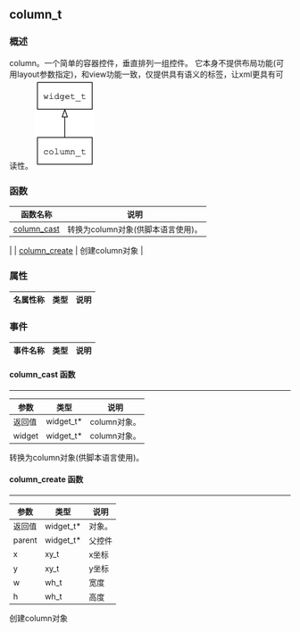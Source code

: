 ## column\_t
### 概述
 column。一个简单的容器控件，垂直排列一组控件。
 它本身不提供布局功能(可用layout参数指定)，和view功能一致，仅提供具有语义的标签，让xml更具有可读性。
![image](images/column_t_0.png)

### 函数
<p id="column_t_methods">

| 函数名称 | 说明 | 
| -------- | ------------ | 
| <a href="#column_t_column_cast">column\_cast</a> |  转换为column对象(供脚本语言使用)。
 |
| <a href="#column_t_column_create">column\_create</a> |  创建column对象
 |
### 属性
<p id="column_t_properties">

| 名属性称 | 类型 | 说明 | 
| -------- | ----- | ------------ | 
### 事件
<p id="column_t_events">

| 事件名称 | 类型  | 说明 | 
| -------- | ----- | ------- | 
#### column\_cast 函数
-----------------------

| 参数 | 类型 | 说明 |
| -------- | ----- | --------- |
| 返回值 | widget\_t* | column对象。 |
| widget | widget\_t* | column对象。 |
<p id="column_t_column_cast"> 转换为column对象(供脚本语言使用)。



#### column\_create 函数
-----------------------

| 参数 | 类型 | 说明 |
| -------- | ----- | --------- |
| 返回值 | widget\_t* | 对象。 |
| parent | widget\_t* | 父控件 |
| x | xy\_t | x坐标 |
| y | xy\_t | y坐标 |
| w | wh\_t | 宽度 |
| h | wh\_t | 高度 |
<p id="column_t_column_create"> 创建column对象



